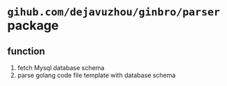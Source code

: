 # `gihub.com/dejavuzhou/ginbro/parser` package

## function
1. fetch Mysql database schema
2. parse golang code file template with database schema
